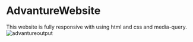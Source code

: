 # AdvantureWebsite
This website is fully responsive with using html and css and media-query.
![advantureoutput](https://github.com/Tarunj211/AdvantureWebsite/assets/132439784/edcfb409-6184-4f3d-8ea1-9e0399fa8b65)
